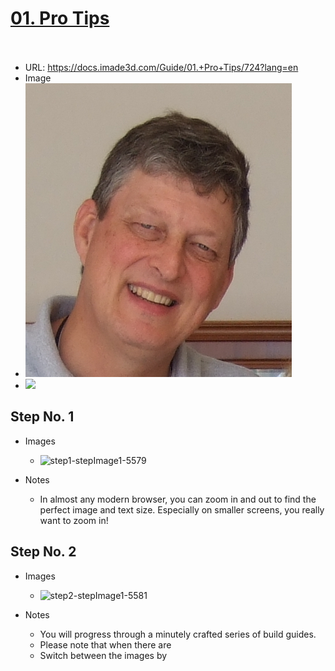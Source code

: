 # <u>01. Pro Tips</u><br><br>

   - URL: https://docs.imade3d.com/Guide/01.+Pro+Tips/724?lang=en
   - Image
   - ![](assets/Bruce.jpg)
   - ![](https://d17kynu4zpq5hy.cloudfront.net/igi/imade3d/ZpkAlqjKXrGNF1FI.medium)


  ## Step No. 1

   - Images
     - ![step1-stepImage1-5579](https://d17kynu4zpq5hy.cloudfront.net/igi/imade3d/q6cCYOKsQBykNeum.medium)

   - Notes
     - In almost any modern browser, you can zoom in and out to find the perfect image and text size. Especially on smaller screens, you really want to zoom in!

  ## Step No. 2

   - Images
     - ![step2-stepImage1-5581](https://d17kynu4zpq5hy.cloudfront.net/igi/imade3d/IMhmOVFl32LDoaaT.medium)

   - Notes
     - You will progress through a minutely crafted series of build guides.
     - Please note that when there are 
     - Switch between the images by 
     
     <span></span>

